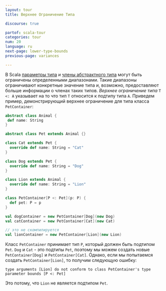 ```yaml
---
layout: tour
title: Верхнее Ограничение Типа

discourse: true

partof: scala-tour
categories: tour
num: 20
language: ru
next-page: lower-type-bounds
previous-page: variances

---
```


В Scala [параметры типа](generic-classes.html) и [члены абстрактного типа](abstract-type-members.html) могут быть ограничены определенными диапазонами. Такие диапазоны ограничивают конкретные значение типа и, возможно, предоставляют больше информации о членах таких типов. _Верхнее ограничение типа_ `T <: A` указывает на то что тип `T` относится к подтипу типа `A`.
Приведем пример, демонстрирующий верхнее ограничение для типа класса `PetContainer`:

```scala mdoc
abstract class Animal {
 def name: String
}

abstract class Pet extends Animal {}

class Cat extends Pet {
  override def name: String = "Cat"
}

class Dog extends Pet {
  override def name: String = "Dog"
}

class Lion extends Animal {
  override def name: String = "Lion"
}

class PetContainer[P <: Pet](p: P) {
  def pet: P = p
}

val dogContainer = new PetContainer[Dog](new Dog)
val catContainer = new PetContainer[Cat](new Cat)
```

```scala mdoc:fail
// это не скомпилируется
val lionContainer = new PetContainer[Lion](new Lion)
```
Класс `PetContainer` принимает тип `P`, который должен быть подтипом `Pet`. `Dog` и `Cat` - это подтипы `Pet`, поэтому мы можем создать новые `PetContainer[Dog]` и `PetContainer[Cat]`. Однако, если мы попытаемся создать `PetContainer[Lion]`, то получим следующую ошибку:

`type arguments [Lion] do not conform to class PetContainer's type parameter bounds [P <: Pet]`

Это потому, что `Lion` не является подтипом `Pet`.
